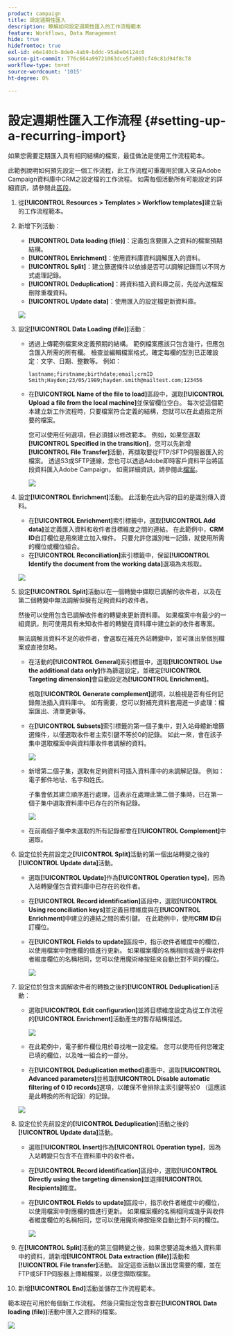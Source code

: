 ```yaml
---
product: campaign
title: 設定週期性匯入
description: 瞭解如何設定週期性匯入的工作流程範本
feature: Workflows, Data Management
hide: true
hidefromtoc: true
exl-id: e6e140cb-8de0-4ab9-bddc-95abe04124c6
source-git-commit: 776c664a99721063dce5fa003cf40c81d94f8c78
workflow-type: tm+mt
source-wordcount: '1015'
ht-degree: 0%

---
```


# 設定週期性匯入工作流程 {#setting-up-a-recurring-import}



如果您需要定期匯入具有相同結構的檔案，最佳做法是使用工作流程範本。

此範例說明如何預先設定一個工作流程，此工作流程可重複用於匯入來自Adobe Campaign資料庫中CRM之設定檔的工作流程。 如需每個活動所有可能設定的詳細資訊，請參閱此[區段](about-activities.md)。

1. 從&#x200B;**[!UICONTROL Resources > Templates > Workflow templates]**&#x200B;建立新的工作流程範本。
1. 新增下列活動：

   * **[!UICONTROL Data loading (file)]**：定義包含要匯入之資料的檔案預期結構。
   * **[!UICONTROL Enrichment]**：使用資料庫資料調解匯入的資料。
   * **[!UICONTROL Split]**：建立篩選條件以依據是否可以調解記錄而以不同方式處理記錄。
   * **[!UICONTROL Deduplication]**：將資料插入資料庫之前，先從內送檔案刪除重複資料。
   * **[!UICONTROL Update data]**：使用匯入的設定檔更新資料庫。

   ![](assets/import_template_example0.png)

1. 設定&#x200B;**[!UICONTROL Data Loading (file)]**&#x200B;活動：

   * 透過上傳範例檔案來定義預期的結構。 範例檔案應該只包含幾行，但應包含匯入所需的所有欄。 檢查並編輯檔案格式，確定每欄的型別已正確設定：文字、日期、整數等。 例如：

     ```
     lastname;firstname;birthdate;email;crmID
     Smith;Hayden;23/05/1989;hayden.smith@mailtest.com;123456
     ```

   * 在&#x200B;**[!UICONTROL Name of the file to load]**&#x200B;區段中，選取&#x200B;**[!UICONTROL Upload a file from the local machine]**&#x200B;並保留欄位空白。 每次從這個範本建立新工作流程時，只要檔案符合定義的結構，您就可以在此處指定所要的檔案。

     您可以使用任何選項，但必須據以修改範本。 例如，如果您選取&#x200B;**[!UICONTROL Specified in the transition]**，您可以先新增&#x200B;**[!UICONTROL File Transfer]**&#x200B;活動，再擷取要從FTP/SFTP伺服器匯入的檔案。 透過S3或SFTP連線，您也可以透過Adobe即時客戶資料平台將區段資料匯入Adobe Campaign。 如需詳細資訊，請參閱此[檔案](https://experienceleague.adobe.com/docs/experience-platform/destinations/catalog/email-marketing/adobe-campaign.html)。

     ![](assets/import_template_example1.png)

1. 設定&#x200B;**[!UICONTROL Enrichment]**&#x200B;活動。 此活動在此內容的目的是識別傳入資料。

   * 在&#x200B;**[!UICONTROL Enrichment]**&#x200B;索引標籤中，選取&#x200B;**[!UICONTROL Add data]**&#x200B;並定義匯入資料和收件者目標維度之間的連結。 在此範例中，**CRM ID**&#x200B;自訂欄位是用來建立加入條件。 只要允許您識別唯一記錄，就使用所需的欄位或欄位組合。
   * 在&#x200B;**[!UICONTROL Reconciliation]**&#x200B;索引標籤中，保留&#x200B;**[!UICONTROL Identify the document from the working data]**&#x200B;選項為未核取。

   ![](assets/import_template_example2.png)

1. 設定&#x200B;**[!UICONTROL Split]**&#x200B;活動以在一個轉變中擷取已調解的收件者，以及在第二個轉變中無法調解但擁有足夠資料的收件者。

   然後可以使用包含已調解收件者的轉變來更新資料庫。 如果檔案中有最少的一組資訊，則可使用具有未知收件者的轉變在資料庫中建立新的收件者專案。

   無法調解且資料不足的收件者，會選取在補充外站轉變中，並可匯出至個別檔案或直接忽略。

   * 在活動的&#x200B;**[!UICONTROL General]**&#x200B;索引標籤中，選取&#x200B;**[!UICONTROL Use the additional data only]**&#x200B;作為篩選設定，並確定&#x200B;**[!UICONTROL Targeting dimension]**&#x200B;會自動設定為&#x200B;**[!UICONTROL Enrichment]**。

     核取&#x200B;**[!UICONTROL Generate complement]**&#x200B;選項，以檢視是否有任何記錄無法插入資料庫中。 如有需要，您可以對補充資料套用進一步處理：檔案匯出、清單更新等。

   * 在&#x200B;**[!UICONTROL Subsets]**&#x200B;索引標籤的第一個子集中，對入站母體新增篩選條件，以僅選取收件者主索引鍵不等於0的記錄。 如此一來，會在該子集中選取檔案中與資料庫收件者調解的資料。

     ![](assets/import_template_example3.png)

   * 新增第二個子集，選取有足夠資料可插入資料庫中的未調解記錄。 例如：電子郵件地址、名字和姓氏。

     子集會依其建立順序進行處理，這表示在處理此第二個子集時，已在第一個子集中選取資料庫中已存在的所有記錄。

     ![](assets/import_template_example3_2.png)

   * 在前兩個子集中未選取的所有記錄都會在&#x200B;**[!UICONTROL Complement]**&#x200B;中選取。

1. 設定位於先前設定之&#x200B;**[!UICONTROL Split]**&#x200B;活動的第一個出站轉變之後的&#x200B;**[!UICONTROL Update data]**&#x200B;活動。

   * 選取&#x200B;**[!UICONTROL Update]**&#x200B;作為&#x200B;**[!UICONTROL Operation type]**，因為入站轉變僅包含資料庫中已存在的收件者。
   * 在&#x200B;**[!UICONTROL Record identification]**&#x200B;區段中，選取&#x200B;**[!UICONTROL Using reconciliation keys]**&#x200B;並定義目標維度與在&#x200B;**[!UICONTROL Enrichment]**&#x200B;中建立的連結之間的索引鍵。 在此範例中，使用&#x200B;**CRM ID**&#x200B;自訂欄位。
   * 在&#x200B;**[!UICONTROL Fields to update]**&#x200B;區段中，指示收件者維度中的欄位，以使用檔案中對應欄的值進行更新。 如果檔案欄的名稱相同或幾乎與收件者維度欄位的名稱相同，您可以使用魔術棒按鈕來自動比對不同的欄位。

     ![](assets/import_template_example6.png)

1. 設定位於包含未調解收件者的轉換之後的&#x200B;**[!UICONTROL Deduplication]**&#x200B;活動：

   * 選取&#x200B;**[!UICONTROL Edit configuration]**&#x200B;並將目標維度設定為從工作流程的&#x200B;**[!UICONTROL Enrichment]**&#x200B;活動產生的暫存結構描述。

     ![](assets/import_template_example4.png)

   * 在此範例中，電子郵件欄位用於尋找唯一設定檔。 您可以使用任何您確定已填的欄位，以及唯一組合的一部分。
   * 在&#x200B;**[!UICONTROL Deduplication method]**&#x200B;畫面中，選取&#x200B;**[!UICONTROL Advanced parameters]**&#x200B;並核取&#x200B;**[!UICONTROL Disable automatic filtering of 0 ID records]**&#x200B;選項，以確保不會排除主索引鍵等於0 （這應該是此轉換的所有記錄）的記錄。

   ![](assets/import_template_example7.png)

1. 設定位於先前設定的&#x200B;**[!UICONTROL Deduplication]**&#x200B;活動之後的&#x200B;**[!UICONTROL Update data]**&#x200B;活動。

   * 選取&#x200B;**[!UICONTROL Insert]**&#x200B;作為&#x200B;**[!UICONTROL Operation type]**，因為入站轉變只包含不在資料庫中的收件者。
   * 在&#x200B;**[!UICONTROL Record identification]**&#x200B;區段中，選取&#x200B;**[!UICONTROL Directly using the targeting dimension]**&#x200B;並選擇&#x200B;**[!UICONTROL Recipients]**&#x200B;維度。
   * 在&#x200B;**[!UICONTROL Fields to update]**&#x200B;區段中，指示收件者維度中的欄位，以使用檔案中對應欄的值進行更新。 如果檔案欄的名稱相同或幾乎與收件者維度欄位的名稱相同，您可以使用魔術棒按鈕來自動比對不同的欄位。

     ![](assets/import_template_example8.png)

1. 在&#x200B;**[!UICONTROL Split]**&#x200B;活動的第三個轉變之後，如果您要追蹤未插入資料庫中的資料，請新增&#x200B;**[!UICONTROL Data extraction (file)]**&#x200B;活動和&#x200B;**[!UICONTROL File transfer]**&#x200B;活動。 設定這些活動以匯出您需要的欄，並在FTP或SFTP伺服器上傳輸檔案，以便您擷取檔案。
1. 新增&#x200B;**[!UICONTROL End]**&#x200B;活動並儲存工作流程範本。

範本現在可用於每個新工作流程。 然後只需指定包含要在&#x200B;**[!UICONTROL Data loading (file)]**&#x200B;活動中匯入之資料的檔案。

![](assets/import_template_example9.png)
